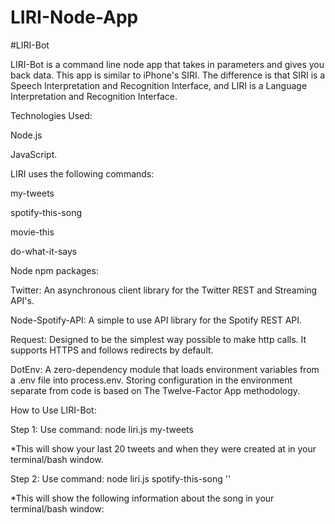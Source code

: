 # LIRI-Node-App

#LIRI-Bot

LIRI-Bot is a command line node app that takes in parameters and gives you back data. This app is similar to iPhone's SIRI. The difference is that SIRI is a Speech Interpretation and Recognition Interface, and LIRI is a Language Interpretation and Recognition Interface.

Technologies Used:

Node.js

JavaScript.

LIRI uses the following commands:

my-tweets

spotify-this-song

movie-this

do-what-it-says

Node npm packages:

Twitter: An asynchronous client library for the Twitter REST and Streaming API's.

Node-Spotify-API: A simple to use API library for the Spotify REST API.

Request: Designed to be the simplest way possible to make http calls. It supports HTTPS and follows redirects by default.

DotEnv: A zero-dependency module that loads environment variables from a .env file into process.env. Storing configuration in the environment separate from code is based on The Twelve-Factor App methodology.

How to Use LIRI-Bot:

Step 1: Use command: node liri.js my-tweets

*This will show your last 20 tweets and when they were created at in your terminal/bash window.

Step 2: Use command: node liri.js spotify-this-song '<song name here>'

*This will show the following information about the song in your terminal/bash window:
